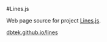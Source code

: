#Lines.js


Web page source for project [Lines.js](https://github.com/dbtek/lines).

[dbtek.github.io/lines](http://dbtek.github.io/lines)

